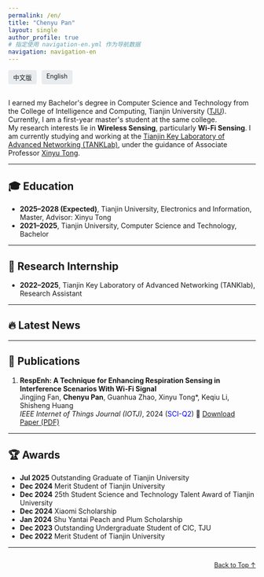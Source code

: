 ```yaml
---
permalink: /en/
title: "Chenyu Pan"
layout: single
author_profile: true
# 指定使用 navigation-en.yml 作为导航数据
navigation: navigation-en
---
```


<!-- 语言切换按钮 -->
<div style="display: flex; justify-content: flex-start; gap: 10px; margin: 0.2em 0 0.5em;">
  <a href="/PCY.github.io/" style="font-size: 0.9em; text-decoration: none; padding: 5px 10px; background: #e9ecef; border-radius: 4px;">中文版</a>
  <a href="/PCY.github.io/en/" style="font-size: 0.9em; text-decoration: none; padding: 5px 10px; background: #e9ecef; border-radius: 4px;">English</a>
</div>

## <span id="about-me"></span>

I earned my Bachelor's degree in Computer Science and Technology from the College of Intelligence and Computing, Tianjin University ([TJU](https://cic.tju.edu.cn/)). Currently, I am a first-year master's student at the same college.  
My research interests lie in **Wireless Sensing**, particularly **Wi-Fi Sensing**. I am currently studying and working at the [Tianjin Key Laboratory of Advanced Networking (TANKLab)](http://tj.teacher.360eol.com/teacherBasic/preview?teacherId=12111), under the guidance of Associate Professor [Xinyu Tong](https://cic.tju.edu.cn/faculty/tongxinyu/index.html).

---

## <span id="education">🎓 Education</span>

- **2025–2028 (Expected)**, Tianjin University, Electronics and Information, Master, Advisor: Xinyu Tong
- **2021–2025**, Tianjin University, Computer Science and Technology, Bachelor

---

## <span id="research">🔬 Research Internship</span>

- **2022–2025**, Tianjin Key Laboratory of Advanced Networking (TANKlab), Research Assistant

---

## <span id="news">🔥 Latest News</span>

---

## <span id="publications">📝 Publications</span>

1. **RespEnh: A Technique for Enhancing Respiration Sensing in Interference Scenarios With Wi-Fi Signal**  
   Jingjing Fan, **Chenyu Pan**, Guanhua Zhao, Xinyu Tong*, Keqiu Li, Shisheng Huang  
   *IEEE Internet of Things Journal (IOTJ)*, 2024 (<font color="blue">SCI-Q2</font>) 📄 [Download Paper (PDF)](/PCY.github.io//files/RespEnh_A_Technique_for_Enhancing_Respiration_Sensing_in_Interference_Scenarios_With_Wi-Fi_Signal.pdf)

---

## <span id="awards">🏆 Awards</span>

- **Jul 2025** Outstanding Graduate of Tianjin University
- **Dec 2024** Merit Student of Tianjin University
- **Dec 2024** 25th Student Science and Technology Talent Award of Tianjin University
- **Dec 2024** Xiaomi Scholarship
- **Jan 2024** Shu Yantai Peach and Plum Scholarship
- **Dec 2023** Outstanding Undergraduate Student of CIC, TJU
- **Dec 2022** Merit Student of Tianjin University

---

<div style="text-align: right; margin-top: 2em;">
  <a href="#about-me" style="font-size: 0.9em;">Back to Top ↑</a>
</div>